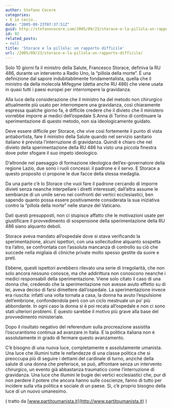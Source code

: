 ```yaml
---
author: Stefano Cecere
categories:
- E io cecio..
date: "2005-09-23T07:37:51Z"
guid: http://stefanocecere.com/2005/09/23/storace-e-la-pillola-un-rapporto-difficile/
id: 92
related_posts:
- null
title: 'Storace e la pillola: un rapporto difficile'
url: /2005/09/23/storace-e-la-pillola-un-rapporto-difficile/
---
```


Solo 10 giorni fa il ministro della Salute, Francesco Storace, definiva la RU 486, durante un intervento a Radio Uno, la &#x201c;pillola della morte&#x201d;. &#xc8; una definizione dal sapore indubitabilmente fondamentalista, quella che il ministro da della molecola Mifegyne (detta anche RU 486) che viene usata in quasi tutti i paesi europei per interrompere la gravidanza.

Alla luce della considerazione che il ministro ha del metodo non chirurgico attualmente pi&#xf9; usato per interrompere una gravidanza, cos&#xec; chiaramente espressa qualche giorno fa, &#xe8; difficile credere che il divieto che il ministero vorrebbe imporre ai medici dell&#x2019;ospedale S.Anna di Torino di continuare la sperimentazione di questo metodo, non sia ideologicamente guidato.

Deve essere difficile per Storace, che vive cos&#xec; fortemente il punto di vista antiabortista, fare il ministro della Salute quando nel servizio sanitario italiano &#xe8; prevista l&#x2019;interruzione di gravidanza. Quindi &#xe8; chiaro che nel divieto della sperimentazione della RU 486 ha visto una piccola finestra dove poter sfogare il suo impeto ideologico.

D&#x2019;altronde nel paesaggio di formazione ideologica dell&#x2019;ex-governatore della regione Lazio, due sono i ruoli concessi: il padrone e il servo. E Storace a questo proposito ci propone le due facce della stessa medaglia.

Da una parte c&#x2019;&#xe8; lo Storace che vuol fare il padrone cercando di imporre divieti senza neanche interpellare i diretti interessati; dall&#x2019;altra assume le sembianze di un umile servo nei confronti dei vertici ecclesiastici, ben sapendo quanto possa essere positivamente considerata la sua iniziativa contro la &#x201c;pillola della morte&#x201d; nelle stanze del Vaticano.

Dati questi presupposti, non ci stupisce affatto che le motivazioni usate per giustificare il provvedimento di sospensione della sperimentazione della RU 486 siano alquanto deboli.

Storace aveva mandato all&#x2019;ospedale dove si stava verificando la sperimentazione, alcuni ispettori, con una sollecitudine alquanto sospetta tra l&#x2019;altro, se confrontata con l&#x2019;assoluta mancanza di controllo su ci&#xf2; che succede nella migliaia di cliniche private molto spesso gestite da suore e preti.

Ebbene, questi ispettori avrebbero rilevato una serie di irregolarit&#xe0;, che non solo ancora nessuno conosce, ma che addirittura non conoscono neanche i medici responsabili della sperimentazione. Viene solo citato il caso di una donna che, credendo che la sperimentazione non avesse avuto effetto su di lei, aveva deciso di farsi dimettere dall&#x2019;ospedale. La sperimentazione invece era riuscita: infatti una volta tornata a casa, la donna ha avuto l&#x2019;espulsione dell&#x2019;embrione, confondendola per&#xf2; con un ciclo mestruale un po&#x2019; pi&#xf9; abbondante. In ogni caso la donna si &#xe8; poi recata all&#x2019;ospedale e non ci sono stati ulteriori problemi. E questo sarebbe il motivo pi&#xf9; grave alla base del provvedimento ministeriale.

Dopo il risultato negativo del referendum sulla procreazione assistita l&#x2019;oscurantismo continua ad avanzare in Italia. E la politica italiana non &#xe8; assolutamente in grado di fermare questo avanzamento.

C&#x2019;&#xe8; bisogno di una nuova luce, completamente e assolutamente umanista. Una luce che illumini tutte le nefandezze di una classe politica che si preoccupa pi&#xf9; di seguire i dettami del cardinale di turno, anzich&#xe9; della salute di una donna che preferisce, se pu&#xf2;, affrontare senza un intervento chirurgico, un evento gi&#xe0; abbastanza traumatico come l&#x2019;interruzione di gravidanza. Una luce che illumini le bugie dei vertici ecclesiastici che, pur di non perdere il potere che ancora hanno sulle coscienze, fanno di tutto per incidere sulla vita politica e sociale di un paese. S&#xec;, c&#x2019;&#xe8; proprio bisogno della luce di un nuovo umanesimo.

( tratto da [www.partitoumanista.it](http://www.partitoumanista.it) )